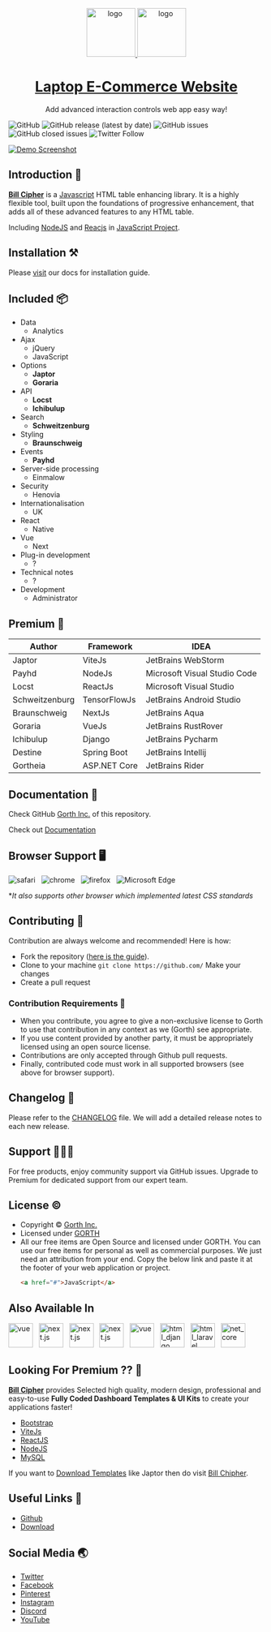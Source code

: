 <p align="center">
   <a href="#" target="_blank">
      <img src="https://upload.wikimedia.org/wikipedia/commons/thumb/d/db/Npm-logo.svg/540px-Npm-logo.svg.png" alt="logo" width="96px" height="auto">
   </a>
   <a href="#" target="_blank">
      <img src="https://upload.wikimedia.org/wikipedia/commons/thumb/1/11/Yarn-logo-kitten.svg/2560px-Yarn-logo-kitten.svg.png" alt="logo" width="96px" height="auto">
   </a>
</p>

<h1 align="center">
   <a href="#" target="_blank" align="center">
        Laptop E-Commerce Website
   </a>
</h1>

<p align="center">Add advanced interaction controls web app easy way!</p>

![GitHub](https://img.shields.io/github/license/goraria/datatables) ![GitHub release (latest by date)](https://img.shields.io/github/v/release/goraria/datatables) ![GitHub issues](https://img.shields.io/github/issues/goraria/datatables) ![GitHub closed issues](https://img.shields.io/github/issues-closed/goraria/datatables) ![Twitter Follow](https://img.shields.io/twitter/follow/Gortheia?style=social)

[![Demo Screenshot](https://www.jetbrains.com/ides/img/bg_header_mobile.jpg)](#)

## Introduction 🚀

[**Bill Cipher**](#) is a [Javascript](#) HTML table enhancing library. It is a highly flexible tool, built upon the foundations of progressive enhancement, that adds all of these advanced features to any HTML table.

Including [NodeJS](#) and [Reacjs](#) in [JavaScript Project](#).

## Installation ⚒️

Please [visit](#) our docs for installation guide.

## Included 📦

- Data
  - Analytics
- Ajax
  - jQuery
  - JavaScript
- Options
  - **Japtor**
  - **Goraria**
- API
  - **Locst**
  - **Ichibulup**
- Search
  - **Schweitzenburg**
- Styling
  - **Braunschweig**
- Events
  - **Payhd**
- Server-side processing
  - Einmalow
- Security
  - Henovia
- Internationalisation
  - UK
- React
  - Native
- Vue
  - Next
- Plug-in development
  - ?
- Technical notes
  - ?
- Development
  - Administrator

## Premium 💎

| Author         | Framework    | IDEA                         |
|----------------|--------------|------------------------------|
| Japtor         | ViteJs       | JetBrains WebStorm           |
| Payhd          | NodeJs       | Microsoft Visual Studio Code |
| Locst          | ReactJs      | Microsoft Visual Studio      |
| Schweitzenburg | TensorFlowJs | JetBrains Android Studio     |
| Braunschweig   | NextJs       | JetBrains Aqua               |
| Goraria        | VueJs        | JetBrains RustRover          |
| Ichibulup      | Django       | JetBrains Pycharm            |
| Destine        | Spring Boot  | JetBrains Intellij           |
| Gortheia       | ASP.NET Core | JetBrains Rider              |

## Documentation 📜

Check GitHub [Gorth Inc.](#) of this repository.

Check out [Documentation](#)

## Browser Support 🖥️

![safari](https://github.com/nuxt/nuxt/assets/47495003/8ecbb395-78fb-40fb-bb59-7301bf8a7e5d)
&nbsp;&nbsp;![chrome](https://github.com/nuxt/nuxt/assets/47495003/bbb6d7b0-2db6-4af4-abdc-a73de71dd287)
&nbsp;&nbsp;![firefox](https://github.com/nuxt/nuxt/assets/47495003/bca1f2d0-d597-453b-8525-5c94e36bfc33)
&nbsp;&nbsp;![Microsoft Edge](https://github.com/nuxt/nuxt/assets/47495003/f945821b-0cbd-464d-8103-824d4d5c4e9a)

\*_It also supports other browser which implemented latest CSS standards_

## Contributing 🦸

Contribution are always welcome and recommended! Here is how:

- Fork the repository ([here is the guide](#)).
- Clone to your machine `git clone https://github.com/` Make your changes
- Create a pull request

### Contribution Requirements 🧰

- When you contribute, you agree to give a non-exclusive license to Gorth to use that contribution in any context as we (Gorth) see appropriate.
- If you use content provided by another party, it must be appropriately licensed using an open source license.
- Contributions are only accepted through Github pull requests.
- Finally, contributed code must work in all supported browsers (see above for browser support).

## Changelog 📆

Please refer to the [CHANGELOG](#) file. We will add a detailed release notes to each new release.

## Support 🧑🏻‍💻

For free products, enjoy community support via GitHub issues. Upgrade to Premium for dedicated support from our expert team.

## License &copy;

- Copyright © [Gorth Inc.](#)
- Licensed under [GORTH](#)
- All our free items are Open Source and licensed under GORTH. You can use our free items for personal as well as commercial purposes. We just need an attribution from your end. Copy the below link and paste it at the footer of your web application or project.
  ```html
  <a href="#">JavaScript</a>
  ```

## Also Available In

<p>
   <a href="#" target="_blank"><picture><source width="auto" height="48px" media="(prefers-color-scheme: dark)" srcset="https://api.iconify.design/logos:vitejs.svg"><source width="auto" height="48px" media="(prefers-color-scheme: light)" srcset=""><img width="auto" height="48px" alt="vue" src=""></picture></img></a>&nbsp;&nbsp;
   <a href="#" target="_blank"><picture><source width="auto" height="48px" media="(prefers-color-scheme: dark)" srcset="https://api.iconify.design/logos:react.svg"><source width="auto" height="48px" media="(prefers-color-scheme: light)" srcset=""><img width="auto" height="48px" alt="next.js" src=""></picture></img></a>&nbsp;&nbsp;
   <a href="#" target="_blank"><picture><source width="auto" height="48px" media="(prefers-color-scheme: dark)" srcset="https://api.iconify.design/logos:nodejs-icon.svg"><source width="auto" height="48px" media="(prefers-color-scheme: light)" srcset=""><img width="auto" height="48px" alt="next.js" src=""></picture></img></a>&nbsp;&nbsp;
   <a href="#" target="_blank"><picture><source width="auto" height="48px" media="(prefers-color-scheme: dark)" srcset="https://api.iconify.design/logos:nextjs-icon.svg"><source width="auto" height="48px" media="(prefers-color-scheme: light)" srcset=""><img width="auto" height="48px" alt="next.js" src=""></picture></img></a>&nbsp;&nbsp;
   <a href="#" target="_blank"><picture><source width="auto" height="48px" media="(prefers-color-scheme: dark)" srcset="https://api.iconify.design/logos:vue.svg"><source width="auto" height="48px" media="(prefers-color-scheme: light)" srcset=""><img width="auto" height="48px" alt="vue" src=""></picture></img></a>&nbsp;&nbsp;
   <a href="#" target="_blank"><picture><source width="auto" height="48px" media="(prefers-color-scheme: dark)" srcset="https://api.iconify.design/logos:django-icon.svg"><source width="auto" height="48px" media="(prefers-color-scheme: light)" srcset=""><img width="auto" height="48px" alt="html_django" src=""></picture></img></a>&nbsp;&nbsp;
   <a href="#" target="_blank"><picture><source width="auto" height="48px" media="(prefers-color-scheme: dark)" srcset="https://api.iconify.design/logos:laravel.svg"><source width="auto" height="48px" media="(prefers-color-scheme: light)" srcset=""><img width="auto" height="48px" alt="html_laravel" src=""></picture></img></a>&nbsp;&nbsp;
   <a href="#" target="_blank"><picture><source width="auto" height="48px" media="(prefers-color-scheme: dark)" srcset="https://api.iconify.design/logos:dotnet.svg"><source width="auto" height="48px" media="(prefers-color-scheme: light)" srcset=""><img width="auto" height="48px" alt="net_core" src=""></picture></img></a>&nbsp;&nbsp;
</p>

<!-- Add other pro variants here. You can get the logo URL from here: https://icones.js.org/collection/logos -->

## Looking For Premium ?? 👀

**[Bill Cipher](#)** provides Selected high quality, modern design, professional and easy-to-use **Fully Coded Dashboard Templates & UI Kits** to create your applications faster!

- [Bootstrap](#)
- [ViteJs](#)
- [ReactJS](#)
- [NodeJS](#)
- [MySQL](#)

If you want to [Download Templates](#) like Japtor then do visit [Bill Chipher](#).

## Useful Links 🎁

- [Github]()
- [Download]()

## Social Media 🌏

- [Twitter](https://twitter.com/)
- [Facebook](https://www.facebook.com/)
- [Pinterest](https://pinterest.com/)
- [Instagram](https://www.instagram.com/)
- [Discord](https://discord.gg/)
- [YouTube](https://www.youtube.com/channel/)
